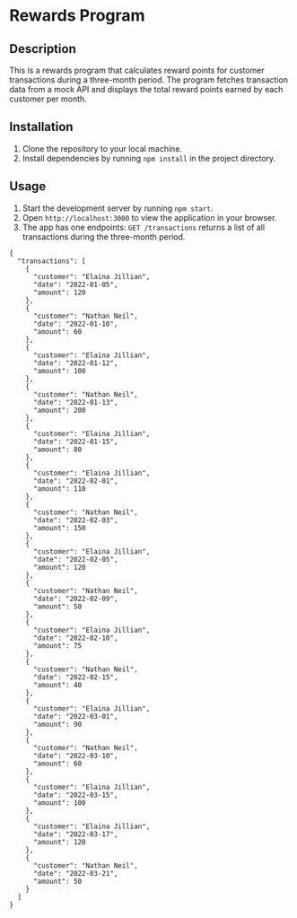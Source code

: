 # Rewards Program

## Description

This is a rewards program that calculates reward points for customer transactions during a three-month period. The program fetches transaction data from a mock API and displays the total reward points earned by each customer per month.

## Installation

1. Clone the repository to your local machine.
2. Install dependencies by running `npm install` in the project directory.

## Usage
1. Start the development server by running `npm start`.
2. Open `http://localhost:3000` to view the application in your browser.
3. The app has one endpoints:
    `GET /transactions` returns a list of all transactions during the three-month period.

```
{
  "transactions": [
    {
      "customer": "Elaina Jillian",
      "date": "2022-01-05",
      "amount": 120
    },
    {
      "customer": "Nathan Neil",
      "date": "2022-01-10",
      "amount": 60
    },
    {
      "customer": "Elaina Jillian",
      "date": "2022-01-12",
      "amount": 100
    },
    {
      "customer": "Nathan Neil",
      "date": "2022-01-13",
      "amount": 200
    },
    {
      "customer": "Elaina Jillian",
      "date": "2022-01-15",
      "amount": 80
    },
    {
      "customer": "Elaina Jillian",
      "date": "2022-02-01",
      "amount": 110
    },
    {
      "customer": "Nathan Neil",
      "date": "2022-02-03",
      "amount": 150
    },
    {
      "customer": "Elaina Jillian",
      "date": "2022-02-05",
      "amount": 120
    },
    {
      "customer": "Nathan Neil",
      "date": "2022-02-09",
      "amount": 50
    },
    {
      "customer": "Elaina Jillian",
      "date": "2022-02-10",
      "amount": 75
    },
    {
      "customer": "Nathan Neil",
      "date": "2022-02-15",
      "amount": 40
    },
    {
      "customer": "Elaina Jillian",
      "date": "2022-03-01",
      "amount": 90
    },
    {
      "customer": "Nathan Neil",
      "date": "2022-03-10",
      "amount": 60
    },
    {
      "customer": "Elaina Jillian",
      "date": "2022-03-15",
      "amount": 100
    },
    {
      "customer": "Elaina Jillian",
      "date": "2022-03-17",
      "amount": 120
    },
    {
      "customer": "Nathan Neil",
      "date": "2022-03-21",
      "amount": 50
    }
  ]
}
```
